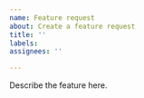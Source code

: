 ```yaml
---
name: Feature request
about: Create a feature request
title: ''
labels: 
assignees: ''

---
```


Describe the feature here.
